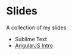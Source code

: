 Slides
======

A collection of my slides

- Sublime Text
- [AngularJS Intro](http://manudefrutosvila.github.io/slides/angularjs-intro)
